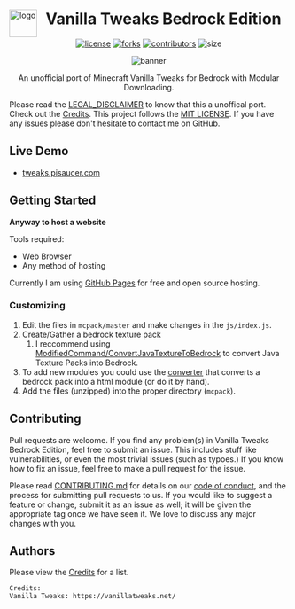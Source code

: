 <div align="center" style="display: block; margin-left: auto; margin-right: auto;">  

  <a href="https://tweaks.pisaucer.com"><img align="left" src="img/logo-2048.png" alt="logo" height="50" width="50"></a>
  <h1>Vanilla Tweaks Bedrock Edition</h1>
  
  [![license](https://img.shields.io/github/license/pisaucer/VanillaTweaksBedrock?color=blue)](LICENSE)
  [![forks](https://img.shields.io/github/forks/pisaucer/VanillaTweaksBedrock.svg)](https://github.com/pisaucer/VanillaTweaksBedrock/network/members)
  [![contributors](https://img.shields.io/github/contributors/pisaucer/VanillaTweaksBedrock?color=green)](https://github.com/pisaucer/VanillaTweaksBedrock/graphs/contributors)
  ![size](https://img.shields.io/github/repo-size/pisaucer/VanillaTweaksBedrock?color=green)
  
  
    
  ![banner](img/banner.png)

An unofficial port of Minecraft Vanilla Tweaks for Bedrock with Modular Downloading.
  
</div>

Please read the [LEGAL_DISCLAIMER](LEGAL_DISCLAIME.md) to know that this a unoffical port. Check out the [Credits](credits.md). This project follows the [MIT LICENSE](LICENSE). If you have any issues please don't hesitate to contact me on GitHub.

## Live Demo
* [tweaks.pisaucer.com](https://tweaks.pisaucer.com/)

## Getting Started

**Anyway to host a website**

Tools required:
- Web Browser
- Any method of hosting

Currently I am using [GitHub Pages](https://pages.github.com/) for free and open source hosting.

### Customizing

1. Edit the files in `mcpack/master` and make changes in the `js/index.js`.
2. Create/Gather a bedrock texture pack
   1. I reccommend using [ModifiedCommand/ConvertJavaTextureToBedrock](https://modifiedcommand.github.io/ConvertJavaTextureToBedrock/) to convert Java Texture Packs into Bedrock.
3. To add new modules you could use the [converter](https://tweaks.pisaucer.com/convert/) that converts a bedrock pack into a html module (or do it by hand).
4. Add the files (unzipped) into the proper directory (`mcpack`).
   

## Contributing

Pull requests are welcome. If you find any problem(s) in Vanilla Tweaks Bedrock Edition, feel free to submit an issue. This includes stuff like vulnerabilities, or even the most trivial issues (such as typoes.) If you know how to fix an issue, feel free to make a pull request for the issue.

Please read [CONTRIBUTING.md](CONTRIBUTING.md) for details on our [code of conduct](CODE_OF_CONDUCT.md), and the process for submitting pull requests to us. If you would like to suggest a feature or change, submit it as an issue as well; it will be given the appropriate tag once we have seen it. We love to discuss any major changes with you.

## Authors

Please view the [Credits](credits.md) for a list.

```
Credits:
Vanilla Tweaks: https://vanillatweaks.net/
```
